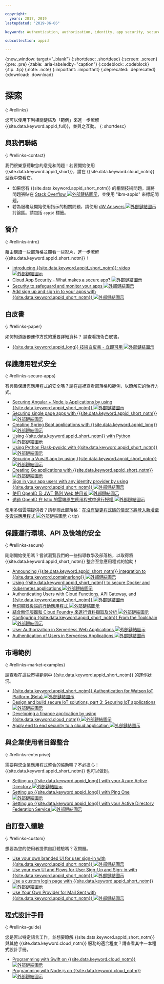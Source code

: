 ```yaml
---

copyright:
  years: 2017, 2019
lastupdated: "2019-06-06"

keywords: Authentication, authorization, identity, app security, secure

subcollection: appid

---
```


{:new_window: target="_blank"}
{:shortdesc: .shortdesc}
{:screen: .screen}
{:pre: .pre}
{:table: .aria-labeledby="caption"}
{:codeblock: .codeblock}
{:tip: .tip}
{:note: .note}
{:important: .important}
{:deprecated: .deprecated}
{:download: .download}


# 探索
{: #rellinks}

您可以使用下列相關鏈結及「範例」來進一步瞭解 {{site.data.keyword.appid_full}}，並與之互動。
{: shortdesc}

## 與我們聯絡
{: #rellinks-contact}

我們很樂意聽取您的意見和問題！若要開始使用 {{site.data.keyword.appid_short}}，請在 {{site.data.keyword.cloud_notm}} 型錄中查看它。
* 如果您有 {{site.data.keyword.appid_short_notm}} 的相關技術問題，請將問題張貼在 <a href="https://stackoverflow.com" target="_blank">Stack Overflow <img src="../../icons/launch-glyph.svg" alt="外部鏈結圖示"></a>，並使用 "ibm-appid" 來標記問題。
* 若為服務及開始使用指示的相關問題，請使用 <a href="https://developer.ibm.com" target="_blank">dW Answers <img src="../../icons/launch-glyph.svg" alt="外部鏈結圖示"></a> 討論區。請包括 `appid` 標籤。


## 簡介
{: #rellinks-intro}

藉由閱讀一些部落格並觀看一些影片，進一步瞭解 {{site.data.keyword.appid_short_notm}}！

* <a href="https://www.youtube.com/watch?v=XlrCjHdK43Q" target="_blank">Introducing {{site.data.keyword.appid_short_notm}}: video<img src="../../icons/launch-glyph.svg" alt="外部鏈結圖示"></a>
* <a href="https://www.ibm.com/cloud/blog/cloud-app-security-makes-secure-app" target="_blank">Cloud App Security - What makes a secure app? <img src="../../icons/launch-glyph.svg" alt="外部鏈結圖示"></a>
* <a href="https://www.ibm.com/cloud/garage/architectures/securityArchitecture/security-for-application" target="_blank">Security to safeguard and monitor your apps <img src="../../icons/launch-glyph.svg" alt="外部鏈結圖示"></a>
* <a href="https://www.youtube.com/watch?v=cDSYNFn4rX8" target="_blank">Add sign up and sign in to your apps with {{site.data.keyword.appid_short_notm}} <img src="../../icons/launch-glyph.svg" alt="外部鏈結圖示"></a>



## 白皮書
{: #rellinks-paper}

如何知道服務運作方式的重要詳細資料？ 請查看技術白皮書。

* <a href="https://www.ibm.com/cloud/blog/ibm-cloud-app-id-technical-white-paper-now-available" target="_blank">{{site.data.keyword.appid_long}} 技術白皮書 - 立即可用 <img src="../../icons/launch-glyph.svg" alt="外部鏈結圖示"></a>


## 保護應用程式安全
{: #rellinks-secure-apps}

有興趣保護您應用程式的安全嗎？請在這裡查看部落格和範例，以瞭解它的執行方式。

* <a href="https://www.ibm.com/cloud/blog/securing-angularnode-js-applications-using-app-id" target="_blank">Securing Angular + Node.js Applications by using {{site.data.keyword.appid_short_notm}} <img src="../../icons/launch-glyph.svg" alt="外部鏈結圖示"></a>
* <a href="https://www.ibm.com/cloud/blog/securing-single-page-apps-app-id-service" target="_blank">Securing single page apps with {{site.data.keyword.appid_short_notm}} <img src="../../icons/launch-glyph.svg" alt="外部鏈結圖示"></a>
* <a href="https://www.ibm.com/cloud/blog/creating-spring-boot-applications-app-id" target="_blank">Creating Spring Boot applications with {{site.data.keyword.appid_long}} <img src="../../icons/launch-glyph.svg" alt="外部鏈結圖示"></a>
* <a href="https://github.com/mnsn/appid-python-flask-example" target="_blank">Using {{site.data.keyword.appid_short_notm}} with Python <img src="../../icons/launch-glyph.svg" alt="外部鏈結圖示"></a>
* <a href="https://github.com/IBM-Cloud/github-traffic-stats" target="_blank">Using Python Flask-pyoidc with {{site.data.keyword.appid_short_notm}} <img src="../../icons/launch-glyph.svg" alt="外部鏈結圖示"></a>
* <a href="https://github.com/ibmets/appid-vue-client" target="_blank">Securing a VueJS app by using {{site.data.keyword.appid_short_notm}} <img src="../../icons/launch-glyph.svg" alt="外部鏈結圖示"></a>
* <a href="https://www.ibm.com/cloud/blog/creating-go-applications-with-app-id" target="_blank">Creating Go applications with {{site.data.keyword.appid_short_notm}} <img src="../../icons/launch-glyph.svg" alt="外部鏈結圖示"></a>
* <a href="https://www.ibm.com/cloud/blog/app-id-integrate-custom-identity" target="_blank">Sign in your app users with any identity provider by using {{site.data.keyword.appid_short_notm}} <img src="../../icons/launch-glyph.svg" alt="外部鏈結圖示"></a>
* <a href="http://heidloff.net/article/authenticating-web-users-openid-connect-jwt/" target="_blank">使用 OpenID 及 JWT 鑑別 Web 使用者 <img src="../../icons/launch-glyph.svg" alt="外部鏈結圖示"></a>
* <a href="http://heidloff.net/article/authentication-authorization-openid-connect-istio" target="_blank">透過 OpenID 在 Istio 的雲端原生應用程式中進行授權 <img src="../../icons/launch-glyph.svg" alt="外部鏈結圖示"></a>



使用多個雲端提供者？請參閱此部落格：<a href="https://www.ibm.com/cloud/blog/adding-sign-in-to-multicloud-applications-without-code-changes" target="_blank">在沒有變更程式碼的情況下將登入新增至多雲端應用程式 <img src="../../icons/launch-glyph.svg" alt="外部鏈結圖示"></a>
{: tip}



## 保護運行環境、API 及後端的安全
{: #rellinks-secure}

剛剛開始使用嗎？嘗試瀏覽我們的一些指導教學及部落格，以取得將 {{site.data.keyword.appid_short_notm}} 整合至您應用程式的協助！

* <a href="https://www.ibm.com/blogs/cloud-archive/2018/05/announcing-app-id-integration-ibm-cloud-kubernetes-service/" target="_blank">Announcing {{site.data.keyword.appid_short_notm}} integration to {{site.data.keyword.containerlong}} <img src="../../icons/launch-glyph.svg" alt="外部鏈結圖示"></a>
* <a href="https://www.ibm.com/cloud/blog/using-app-id-secure-docker-kubernetes-applications" target="_blank">Using {{site.data.keyword.appid_short_notm}} to secure Docker and Kubernetes applications <img src="../../icons/launch-glyph.svg" alt="外部鏈結圖示"></a>
* <a href="https://www.ibm.com/cloud/blog/authenticating-users-with-cloud-functions-api-gateway-and-app-id" target="_blank">Authenticating Users with Cloud Functions, API Gateway, and {{site.data.keyword.appid_short_notm}} <img src="../../icons/launch-glyph.svg" alt="外部鏈結圖示"></a>
* <a href="/docs/tutorials?topic=solution-tutorials-serverless-mobile-backend#serverless-mobile-backend" target="_blank">無伺服器後端的行動應用程式 <img src="../../icons/launch-glyph.svg" alt="外部鏈結圖示"></a>
* <a href="/docs/tutorials?topic=solution-tutorials-serverless-github-traffic-analytics#serverless-github-traffic-analytics" target="_blank">結合無伺服器和 Cloud Foundry 來進行資料擷取及分析 <img src="../../icons/launch-glyph.svg" alt="外部鏈結圖示"></a>
* <a href="https://www.ibm.com/cloud/blog/how-to-configure-ibm-cloud-app-id-from-the-toolchain" target="_blank">Configuring {{site.data.keyword.appid_short_notm}} From the Toolchain <img src="../../icons/launch-glyph.svg" alt="外部鏈結圖示"></a>
* <a href="http://heidloff.net/article/user-authorization-serverless-web-applications-openwhisk" target="_blank">User Authorization in Serverless Web Applications <img src="../../icons/launch-glyph.svg" alt="外部鏈結圖示"></a>
* <a href="http://heidloff.net/article/user-authentication-serverless-openwhisk" target="_blank">Authentication of Users in Serverless Applications <img src="../../icons/launch-glyph.svg" alt="外部鏈結圖示"></a>



## 市場範例
{: #rellinks-market-examples}

請查看在這些市場範例中 {{site.data.keyword.appid_short_notm}} 的運作狀況。

* <a href="https://www.ibm.com/support/knowledgecenter/SSQP8H/iot/platform/reference/security/app_id.html" target="_blank">{{site.data.keyword.appid_short_notm}} Authentication for Watson IoT Platform (Beta) <img src="../../icons/launch-glyph.svg" alt="外部鏈結圖示"></a>
* <a href="https://developer.ibm.com/articles/iot-trs-secure-iot-solutions3/" target="_blank">Design and build secure IoT solutions, part 3: Securing IoT applications <img src="../../icons/launch-glyph.svg" alt="外部鏈結圖示"></a>
* <a href="https://www.ibm.com/blogs/cloud-archive/2017/08/developing-finance-application-using-ibm-cloud/ " target="_blank">Developing a finance application by using {{site.data.keyword.cloud_notm}} <img src="../../icons/launch-glyph.svg" alt="外部鏈結圖示"></a>
* <a href="/docs/tutorials?topic=solution-tutorials-cloud-e2e-security#cloud-e2e-security" target="_blank">Apply end to end security to a cloud application <img src="../../icons/launch-glyph.svg" alt="外部鏈結圖示"></a>


## 與企業使用者目錄整合
{: #rellinks-enterprise}

需要與您企業應用程式整合的協助嗎？不必擔心！{{site.data.keyword.appid_short_notm}} 也可以做到。

* <a href="https://www.ibm.com/cloud/blog/setting-ibm-cloud-app-id-azure-active-directory" target="_blank">Setting up {{site.data.keyword.appid_long}} with your Azure Active Directory <img src="../../icons/launch-glyph.svg" alt="外部鏈結圖示"></a>
* <a href="https://www.ibm.com/cloud/blog/setting-ibm-cloud-app-id-ping-one" target="_blank">Setting up {{site.data.keyword.appid_long}} with Ping One <img src="../../icons/launch-glyph.svg" alt="外部鏈結圖示"></a>
* <a href="https://www.ibm.com/cloud/blog/setting-ibm-cloud-app-id-active-directory-federation-service" target="_blank">Setting up {{site.data.keyword.appid_long}} with your Active Directory Federation Service <img src="../../icons/launch-glyph.svg" alt="外部鏈結圖示"></a>


## 自訂登入體驗
{: #rellinks-custom}

想要為您的使用者提供自訂體驗嗎？沒問題。

* <a href="https://www.ibm.com/cloud/blog/use-branded-ui-user-sign-app-id" target="_blank">Use your own branded UI for user sign-in with {{site.data.keyword.appid_short_notm}} <img src="../../icons/launch-glyph.svg" alt="外部鏈結圖示"></a>
* <a href="https://www.ibm.com/cloud/blog/use-ui-flows-user-sign-sign-app-id" target="_blank">Use your own UI and Flows for User Sign-Up and Sign-in with {{site.data.keyword.appid_short_notm}} <img src="../../icons/launch-glyph.svg" alt="外部鏈結圖示"></a>
* <a href="https://www.ibm.com/cloud/blog/custom-login-page-app-id-integration" target="_blank">Use a custom login page with  {{site.data.keyword.appid_short_notm}} <img src="../../icons/launch-glyph.svg" alt="外部鏈結圖示"></a>
* <a href="https://www.ibm.com/cloud/blog/use-ibm-cloud-app-id-and-your-email-provider-to-brand-mails-sent-to-app-users" target="_blank">Use Your Own Provider for Mail Sent with {{site.data.keyword.appid_short_notm}} <img src="../../icons/launch-glyph.svg" alt="外部鏈結圖示"></a>

## 程式設計手冊
{: #rellinks-guide}

您是否以特定語言工作，並想要瞭解 {{site.data.keyword.appid_short_notm}} 與其他 {{site.data.keyword.cloud_notm}} 服務的適合程度？請查看其中一本程式設計手冊。

* <a href="/docs/swift?topic=swift-getting-started" target="_blank">Programming with Swift on {{site.data.keyword.cloud_notm}} <img src="../../icons/launch-glyph.svg" alt="外部鏈結圖示"></a>
* <a href="/docs/node?topic=nodejs-getting-started" target="_blank">Programming with Node.js on {{site.data.keyword.cloud_notm}} <img src="../../icons/launch-glyph.svg" alt="外部鏈結圖示"></a>
